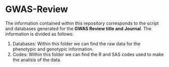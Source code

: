 # GWAS-Review
The information contained within this repository corresponds to the script and databases generated for the **GWAS Review title and Journal**. The information is divided as follows:

1) Databases: Within this folder we can find the raw data for the phenotypic and genotypic information.
2) Codes: Within this folder we can find the R and SAS codes used to make the analisis of the data.


